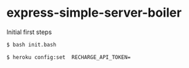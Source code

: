 # express-simple-server-boiler

Initial first steps
```bash
$ bash init.bash
```

```
$ heroku config:set  RECHARGE_API_TOKEN=
```
